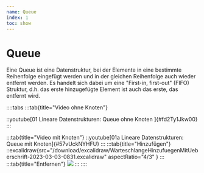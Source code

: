 ```yaml
---
name: Queue
index: 1
toc: show
---
```


# Queue
Eine Queue ist eine Datenstruktur, bei der Elemente in eine bestimmte Reihenfolge eingefügt werden und in der gleichen Reihenfolge auch wieder entfernt werden. Es handelt sich dabei um eine "First-in, first-out" (FIFO) Struktur, d.h. das erste hinzugefügte Element ist auch das erste, das entfernt wird.

::::tabs
:::tab{title="Video ohne Knoten"}

::youtube[01 Lineare Datenstrukturen:  Queue ohne Knoten ]{#fd2Ty1Jkw00}
:::

:::tab{title="Video mit Knoten"}
::youtube[01a Lineare Datenstrukturen: Queue mit Knoten]{#57vUckNYHFU}
:::
:::tab{title="Hinzufügen"}
::excalidraw{src="/download/excalidraw/WarteschlangeHinzufuegenMitUeberschrift-2023-03-03-0831.excalidraw" aspectRatio="4/3" }
:::
:::tab{title="Entfernen"}
![](/excalidraw/Bilddateien/WarteschlangeEntfernenMitUeberschrift-2023-03-03-0831.excalidraw.png)
:::
::::






